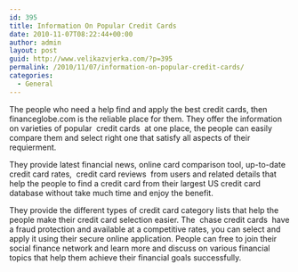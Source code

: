 ```yaml
---
id: 395
title: Information On Popular Credit Cards
date: 2010-11-07T08:22:44+00:00
author: admin
layout: post
guid: http://www.velikazvjerka.com/?p=395
permalink: /2010/11/07/information-on-popular-credit-cards/
categories:
  - General
---
```

The people who need a help find and apply the best credit cards, then financeglobe.com is the reliable place for them. They offer the information on varieties of popular &nbsp;credit cards&nbsp; at one place, the people can easily compare them and select right one that satisfy all aspects of their requierment.

They provide latest financial news, online card comparison tool, up-to-date credit card rates, &nbsp;credit card reviews&nbsp; from users and related details that help the people to find a credit card from their largest US credit card database without take much time and enjoy the benefit.

They provide the different types of credit card category lists that help the people make their credit card selection easier. The &nbsp;chase credit cards&nbsp; have a fraud protection and available at a competitive rates, you can select and apply it using their secure online application. People can free to join their social finance network and learn more and discuss on various financial topics that help them achieve their financial goals successfully.